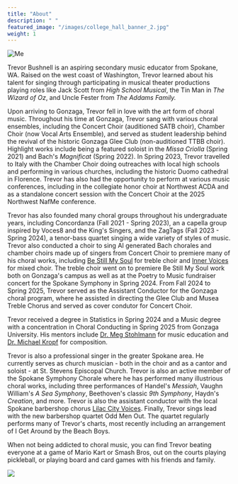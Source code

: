 ```yaml
---
title: "About"
description: " "
featured_image: "/images/college_hall_banner_2.jpg"
weight: 1
---
```


![Me](/images/self_portrait_5.jpg)

Trevor Bushnell is an aspiring secondary music educator from Spokane, WA. Raised on the west coast of Washington, Trevor learned about his talent for singing through participating in musical theater productions playing roles like Jack Scott from *High School Musical*, the Tin Man in *The Wizard of Oz*, and Uncle Fester from *The Addams Family.*

Upon arriving to Gonzaga, Trevor fell in love with the art form of choral music. Throughout his time at Gonzaga, Trevor sang with various choral ensembles, including the Concert Choir (auditioned SATB choir), Chamber Choir (now Vocal Arts Ensemble), and served as student leadership behind the revival of the historic Gonzaga Glee Club (non-auditioned TTBB choir). Highlight works include being a featured soloist in the *Missa Criolla* (Spring 2021) and Bach's *Magnificat* (Spring 2022). In Spring 2023, Trevor travelled to Italy with the Chamber Choir doing outreaches with local high schools and performing in various churches, including the historic Duomo cathedral in Florence. Trevor has also had the opportunity to perform at various music conferences, including in the collegiate honor choir at Northwest ACDA and as a standalone concert session with the Concert Choir at the 2025 Northwest NafMe conference. 

Trevor has also founded many choral groups throughout his undergraduate years, including Concordanza (Fall 2021 - Spring 2023), an a capella group inspired by Voces8 and the King's Singers, and the ZagTags (Fall 2023 - Spring 2024), a tenor-bass quartet singing a wide variety of styles of music. Trevor also conducted a choir to sing AI generated Bach chorales and chamber choirs made up of singers from Concert Choir to premiere many of his choral works, including [Be Still My Soul](http://trevorbushnell.github.io/compositions/be-still-my-soul-ssaa/) for treble choir and [Inner Voices](http://trevorbushnell.github.io/compositions/inner-voices-satb) for mixed choir. The treble choir went on to premiere Be Still My Soul work both on Gonzaga's campus as well as at the Poetry to Music fundraiser concert for the Spokane Symphony in Spring 2024. From Fall 2024 to Spring 2025, Trevor served as the Assistant Conductor for the Gonzaga choral program, where he assisted in directing the Glee Club and Musea Treble Chorus and served as cover condutor for Concert Choir. 

Trevor received a degree in Statistics in Spring 2024 and a Music degree with a concentration in Choral Conducting in Spring 2025 from Gonzaga University. His mentors include [Dr. Meg Stohlmann](https://www.gonzaga.edu/college-of-arts-sciences/faculty-listing/detail/meg-stohlmann-dma-2aee1f77) for music education and [Dr. Michael Kropf](http://www.michaelkropfmusic.com/) for composition. 

Trevor is also a professional singer in the greater Spokane area. He currently serves as church musician - both in the choir and as a cantor and soloist - at St. Stevens Episcopal Church. Trevor is also an active member of the Spokane Symphony Chorale where he has performed many illustrious choral works, including three performances of Handel's *Messiah*, Vaughn William's *A Sea Symphony*, Beethoven's classic *9th Symphony*, Haydn's *Creation*, and more. Trevor is also the assistant conductor with the local Spokane barbershop chorus [Lilac City Voices](https://lilaccityvoices.org/). Finally, Trevor sings lead with the new barbershop quartet Odd Men Out. The quartet regularly performs many of Trevor's charts, most recently including an arrangement of I Get Around by the Beach Boys.

When not being addicted to choral music, you can find Trevor beating everyone at a game of Mario Kart or Smash Bros, out on the courts playing pickleball, or playing board and card games with his friends and family.

![](/images/myrtle_inside_3.jpg)
